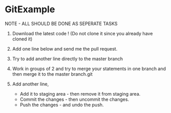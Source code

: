 # GitExample

NOTE - ALL SHOULD BE DONE AS SEPERATE TASKS

1. Download the latest code ! (Do not clone it since you already have cloned it)

2. Add one line below and send me the pull request.

3. Try to add another line directly to the master branch

4. Work in groups of 2 and try to merge your statements in one branch and then merge it to the master branch.git

5. Add another line, 
    - Add it to staging area - then remove it from staging area.
    - Commit the changes - then uncommit the changes.
    - Push the changes - and undo the push.